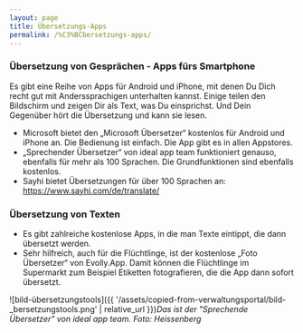 ```yaml
---
layout: page
title: Übersetzungs-Apps
permalink: /%C3%BCbersetzungs-apps/
---
```


### Übersetzung von Gesprächen \- Apps fürs Smartphone


Es gibt eine Reihe von Apps für Android und iPhone, mit denen Du Dich recht gut mit Anderssprachigen unterhalten kannst. Einige teilen den Bildschirm und zeigen Dir als Text, was Du einsprichst. Und Dein Gegenüber hört die Übersetzung und kann sie lesen.


* Microsoft bietet den „Microsoft Übersetzer“ kostenlos für Android und iPhone an. Die Bedienung ist einfach. Die App gibt es in allen Appstores.
* „Sprechender Übersetzer“ von ideal app team funktioniert genauso, ebenfalls für mehr als 100 Sprachen. Die Grundfunktionen sind ebenfalls kostenlos.
* Sayhi bietet Übersetzungen für über 100 Sprachen an: <https://www.sayhi.com/de/translate/>



### Übersetzung von Texten


* Es gibt zahlreiche kostenlose Apps, in die man Texte eintippt, die dann übersetzt werden.
* Sehr hilfreich, auch für die Flüchtlinge, ist der kostenlose „Foto Übersetzer“ von Evolly.App. Damit können die Flüchtlinge im Supermarkt zum Beispiel Etiketten fotografieren, die die App dann sofort übersetzt.


![bild-übersetzungstools]({{ '/assets/copied-from-verwaltungsportal/bild-_bersetzungstools.png' | relative_url }})*Das ist der "Sprechende Übersetzer" von ideal app team. Foto: Heissenberg*



